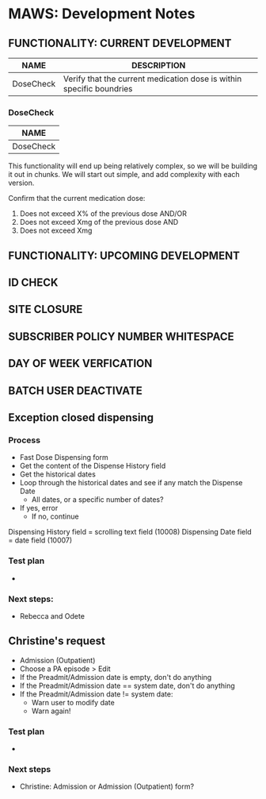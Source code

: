 ﻿# MAWS: Development Notes

## FUNCTIONALITY: CURRENT DEVELOPMENT

| NAME | DESCRIPTION |
| ---- | ----------- |
| DoseCheck | Verify that the current medication dose is within specific boundries |


### DoseCheck
| NAME |
| ---- |
| DoseCheck |



This functionality will end up being relatively complex, so we will be building it out in chunks. We will start out simple, and add complexity with each version.

Confirm that the current medication dose:

1. Does not exceed X% of the previous dose
AND/OR
2. Does not exceed Xmg of the previous dose
AND
3. Does not exceed Xmg


## FUNCTIONALITY: UPCOMING DEVELOPMENT

## ID CHECK

## SITE CLOSURE

## SUBSCRIBER POLICY NUMBER WHITESPACE

## DAY OF WEEK VERFICATION

## BATCH USER DEACTIVATE






## Exception closed dispensing

### Process
* Fast Dose Dispensing form
* Get the content of the Dispense History field
* Get the historical dates
* Loop through the historical dates and see if any match the Dispense Date
  * All dates, or a specific number of dates?
* If yes, error
  * If no, continue

Dispensing History field = scrolling text field (10008)
Dispensing Date field = date field (10007)

### Test plan
*

### Next steps:
* Rebecca and Odete

## Christine's request
* Admission (Outpatient)
* Choose a PA episode > Edit
* If the Preadmit/Admission date is empty, don't do anything
* If the Preadmit/Admission date == system date, don't do anything
* If the Preadmit/Admission date != system date:
  * Warn user to modify date
  * Warn again!

### Test plan
*

### Next steps
* Christine: Admission or Admission (Outpatient) form?